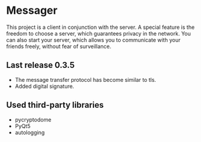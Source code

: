 # Messager

This project is a client in conjunction with the server.
A special feature is the freedom to choose a server, which guarantees privacy in the network. You can also start your server, which allows you to communicate with your friends freely, without fear of surveillance.

## Last release 0.3.5

- The message transfer protocol has become similar to tls.
- Added digital signature.

## Used third-party libraries

- pycryptodome
- PyQt5
- autologging